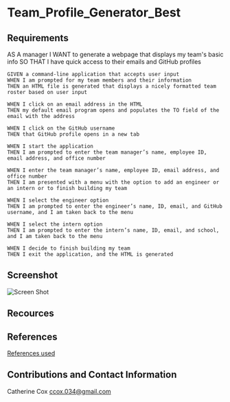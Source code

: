 # Team_Profile_Generator_Best

## Requirements

<!-- ----------------------- -->

AS A manager
I WANT to generate a webpage that displays my team's basic info
SO THAT I have quick access to their emails and GitHub profiles

```
GIVEN a command-line application that accepts user input
WHEN I am prompted for my team members and their information
THEN an HTML file is generated that displays a nicely formatted team roster based on user input

WHEN I click on an email address in the HTML
THEN my default email program opens and populates the TO field of the email with the address

WHEN I click on the GitHub username
THEN that GitHub profile opens in a new tab

WHEN I start the application
THEN I am prompted to enter the team manager’s name, employee ID, email address, and office number

WHEN I enter the team manager’s name, employee ID, email address, and office number
THEN I am presented with a menu with the option to add an engineer or an intern or to finish building my team

WHEN I select the engineer option
THEN I am prompted to enter the engineer’s name, ID, email, and GitHub username, and I am taken back to the menu

WHEN I select the intern option
THEN I am prompted to enter the intern’s name, ID, email, and school, and I am taken back to the menu

WHEN I decide to finish building my team
THEN I exit the application, and the HTML is generated
```

## Screenshot

<!-- ----------------------- -->

![Screen Shot](https://.png)

## Recources

<!-- ----------------------- -->

## References

<!-- ----------------------- -->

[References used](https://www.elated.com/res/File/articles/development/javascript/jquery/elegant-sliding-image-gallery-with-jquery/)

## Contributions and Contact Information

<!-- ----------------------- -->

Catherine Cox
ccox.034@gmail.com
